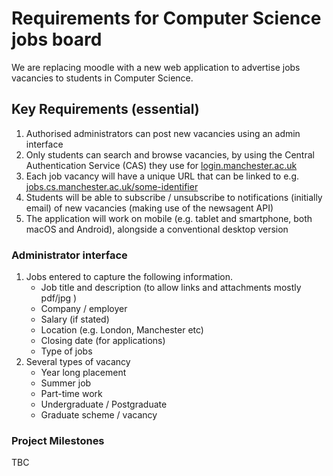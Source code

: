 # Requirements for Computer Science jobs board

We are replacing moodle with a new web application to advertise jobs vacancies to students in Computer Science.

## Key Requirements (essential)

1. Authorised administrators can post new vacancies using an admin interface
2. Only students can search and browse vacancies, by using the Central Authentication Service (CAS) they use for [login.manchester.ac.uk](https://login.manchester.ac.uk)
3. Each job vacancy will have a unique URL that can be linked to e.g. [jobs.cs.manchester.ac.uk/some-identifier](http://jobs.cs.manchester.ac.uk/some-identifier)
4. Students will be able to subscribe / unsubscribe to notifications (initially email) of new vacancies (making use of the newsagent API)
5. The application will work on mobile (e.g. tablet and smartphone, both macOS and Android), alongside a conventional desktop version

### Administrator interface

1. Jobs entered to capture the following information.
    * Job title and description (to allow links and attachments mostly pdf/jpg )
    * Company / employer
    * Salary (if stated)
    * Location (e.g. London, Manchester etc)
    * Closing date (for applications)
    * Type of jobs
2. Several types of vacancy
    * Year long placement
    * Summer job
    * Part-time work
    * Undergraduate / Postgraduate
    * Graduate scheme / vacancy


### Project Milestones

TBC
